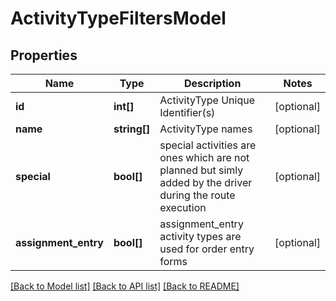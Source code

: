 # ActivityTypeFiltersModel

## Properties
Name | Type | Description | Notes
------------ | ------------- | ------------- | -------------
**id** | **int[]** | ActivityType Unique Identifier(s) | [optional] 
**name** | **string[]** | ActivityType names | [optional] 
**special** | **bool[]** | special activities are ones which are not planned but simly added by the driver during the route execution | [optional] 
**assignment_entry** | **bool[]** | assignment_entry activity types are used for order entry forms | [optional] 

[[Back to Model list]](../README.md#documentation-for-models) [[Back to API list]](../README.md#documentation-for-api-endpoints) [[Back to README]](../README.md)


